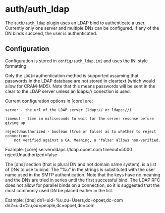 auth/auth_ldap
==============

The `auth/auth_ldap` plugin uses an LDAP bind to authenticate a user. Currently
only one server and multiple DNs can be configured. If any of the DN binds succeed, 
the user is authenticated. 

Configuration
-------------

Configuration is stored in `config/auth_ldap.ini` and uses the INI
style formatting. 

Only the `LOGIN` authentication method is supported assuming that passwords in the
LDAP database are not stored in cleartext (which would allow for CRAM-MD5). Note
that this means passwords will be sent in the clear to the LDAP server unless
an ldaps:// conection is used. 

Current configuration options in [core] are:

    server - the url of the LDAP server (ldap:// or ldaps://)

    timeout - time in miliseconds to wait for the server resonse before giving up

    rejectUnauthorized - boolean (true or false) as to whether to reject connections
        not verified against a CA. Meaning, a "false" allows non-verified.  

Example:
    [core]
    server=ldaps://ldap.opoet.com
    timeout=5000
    rejectUnauthorized=false  

The [dns] section (that is plural DN and not domain name system), is a list of DNs to use
to bind. The "%u" in the strings is substituted with the user name used in the SMTP 
authentication. Note that the keys have no meaning and the DNs are tried in series until
the first successful bind. The LDAP RFC does not allow for parallel binds on a connection,
so it is suggested that the most commonly used DN be placed earlier in the list. 

Example:
    [dns]
    dn1=uid=%u,ou=Users,dc=opoet,dc=com
    dn2=uid=%u,ou=people,dc=opoet,dc=com 

